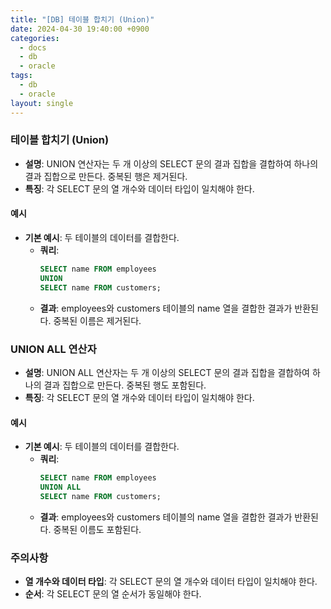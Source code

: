 ```yaml
---
title: "[DB] 테이블 합치기 (Union)"
date: 2024-04-30 19:40:00 +0900
categories:
  - docs
  - db
  - oracle
tags:
  - db
  - oracle
layout: single
---
```


### 테이블 합치기 (Union)
- **설명**: UNION 연산자는 두 개 이상의 SELECT 문의 결과 집합을 결합하여 하나의 결과 집합으로 만든다. 중복된 행은 제거된다.
- **특징**: 각 SELECT 문의 열 개수와 데이터 타입이 일치해야 한다.

#### 예시
- **기본 예시**: 두 테이블의 데이터를 결합한다.
  - **쿼리**:
    ```sql
    SELECT name FROM employees
    UNION
    SELECT name FROM customers;
    ```
  - **결과**: employees와 customers 테이블의 name 열을 결합한 결과가 반환된다. 중복된 이름은 제거된다.

### UNION ALL 연산자
- **설명**: UNION ALL 연산자는 두 개 이상의 SELECT 문의 결과 집합을 결합하여 하나의 결과 집합으로 만든다. 중복된 행도 포함된다.
- **특징**: 각 SELECT 문의 열 개수와 데이터 타입이 일치해야 한다.

#### 예시
- **기본 예시**: 두 테이블의 데이터를 결합한다.
  - **쿼리**:
    ```sql
    SELECT name FROM employees
    UNION ALL
    SELECT name FROM customers;
    ```
  - **결과**: employees와 customers 테이블의 name 열을 결합한 결과가 반환된다. 중복된 이름도 포함된다.

### 주의사항
- **열 개수와 데이터 타입**: 각 SELECT 문의 열 개수와 데이터 타입이 일치해야 한다.
- **순서**: 각 SELECT 문의 열 순서가 동일해야 한다.